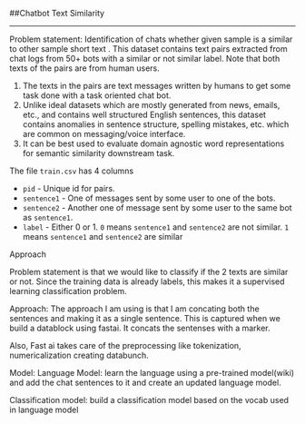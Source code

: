 



##Chatbot Text Similarity

---

 Problem statement:
 Identification of chats whether given sample is a similar to other sample short text .
 This dataset contains text pairs extracted from chat logs from 50+ bots with a similar or not similar label. Note that both texts of the pairs are from human users.

 1. The texts in the pairs are text messages written by humans to get some task done with a task oriented chat bot.
 2. Unlike ideal datasets which are mostly generated from news, emails, etc., and contains well structured English sentences, this dataset contains anomalies in sentence structure, spelling mistakes, etc. which are common on messaging/voice interface.
 3. It can be best used to evaluate domain agnostic word representations for semantic similarity downstream task.

 The file `train.csv` has 4 columns
 - `pid`  - Unique id for pairs.
 - `sentence1` - One of messages sent by some user to one of the bots.
 - `sentence2` - Another one of message sent by some user to the same bot as `sentence1`.
 - `label` - Either 0 or 1. `0` means `sentence1` and `sentence2` are not similar. `1` means `sentence1` and `sentence2` are similar

 Approach

 Problem statement is that we would like to classify if the 2 texts are similar or not. Since the training data is already labels, this makes it a supervised learning classification problem.

 Approach: The approach I am using is that I am concating both the sentences and making it as a single sentence. This is captured when we build a datablock using fastai. It concats the sentenses with a marker.

 Also, Fast ai takes care of the preprocessing like tokenization, numericalization creating databunch.

 Model:
 Language Model: learn the language using a pre-trained model(wiki) and add the chat sentences to it and create an updated language model.

 Classification model: build a classification model based on the vocab used in language model
